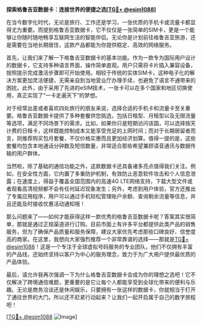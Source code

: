 **探索格鲁吉亚数据卡：连接世界的便捷之选[[TG💪+ @esim1088](https://t.me/s/esim1088)]**

在当今数字化时代，无论是旅行、工作还是学习，一张优质的手机卡或流量卡都显得尤为重要。而提到格鲁吉亚数据卡，它不仅仅是一张简单的SIM卡，更是一个能够让你随时随地畅享互联网生活的智能伴侣。无论你是计划前往格鲁吉亚旅游，还是需要在当地长期居住，这款产品都能为你提供稳定、高效的网络服务。

首先，让我们来了解一下格鲁吉亚数据卡的基本功能。作为一款专为国际用户设计的数据卡，它支持多种语言界面，操作简单直观。用户只需将卡片插入兼容设备，按照提示完成激活步骤即可开始使用。相较于传统的实体SIM卡，这种电子化的解决方案更加灵活便捷，无需亲自到当地营业厅办理手续，也避免了语言不通带来的困扰。此外，由于采用了先进的eSIM技术，一张卡可以在多个国家和地区切换使用，真正实现了“一卡走遍天下”的梦想。

对于经常出差或者喜欢四处旅行的朋友来说，选择合适的手机卡和流量卡至关重要。格鲁吉亚数据卡提供了多种套餐供您挑选，包括日租型、月租型以及无限流量等选项，满足不同场景下的需求。比如，如果你只是短期访问该国，可以选择按天计费的日租卡，这样既能控制成本又能享受充足的上网时间；而对于长期居留者而言，则推荐购买包月套餐，不仅价格实惠而且更加经济划算。值得一提的是，这些套餐均包含本地通话分钟数及短信数量，非常适合那些希望兼顾语音通讯与数据传输的用户群体。

当然啦，除了基础的通信功能之外，这款数据卡还具备诸多亮点值得我们关注。例如，在安全性方面，它内置了多重防护机制，有效防止恶意软件攻击和个人信息泄露；在速度上，得益于覆盖全国范围内的高速4G LTE网络支持，下载大型文件或者观看高清视频都不会有任何延迟现象发生；另外，考虑到用户体验，官方还推出了专属应用程序，用户可以通过手机轻松管理账户余额、查询剩余流量等信息，并且还能及时接收优惠活动通知哦！

那么问题来了——如何才能获得这样一款优秀的格鲁吉亚数据卡呢？答案其实很简单，那就是通过正规渠道进行订购。目前市面上有许多平台都提供此类产品的销售服务，但为了确保产品质量和服务保障，建议大家优先考虑那些口碑良好、信誉度高的商家。在这里，我想向大家强烈推荐一个非常靠谱的选择——那就是[TG💪+ @esim1088](https://t.me/s/esim1088)！这是一个专注于全球虚拟号码服务的专业团队，他们不仅拥有丰富的产品线，还始终坚持以客户为中心的服务理念，致力于为广大用户提供最优质的产品体验。

最后，请允许我再次强调一下为什么格鲁吉亚数据卡会成为你的理想之选吧！它不仅解决了跨境通信难题，更重要的是它让每个人都能享受到全球化带来的便利与乐趣。无论是商务洽谈还是休闲娱乐，只要拥有一张这样的数据卡，你就相当于打开了通往世界的大门。所以还不赶紧行动起来？让我们一起开启属于自己的数字旅程吧！

[[TG💪+ @esim1088](https://t.me/s/esim1088) ![Image](https://i.postimg.cc/4NQfJmqS/Snipaste-2025-05-13-00-14-12.png)]